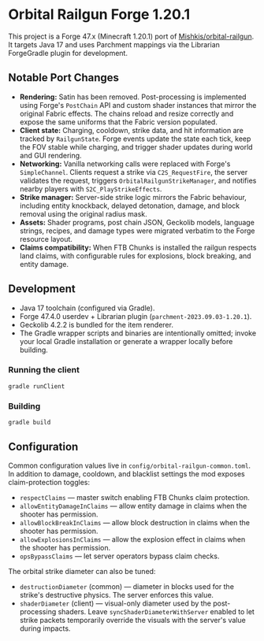 # Orbital Railgun Forge 1.20.1

This project is a Forge 47.x (Minecraft 1.20.1) port of [Mishkis/orbital-railgun](https://github.com/Mishkis/orbital-railgun).
It targets Java 17 and uses Parchment mappings via the Librarian ForgeGradle plugin for development.

## Notable Port Changes

* **Rendering:** Satin has been removed. Post-processing is implemented using Forge's `PostChain` API and custom shader instances that mirror the original Fabric effects. The chains reload and resize correctly and expose the same uniforms that the Fabric version populated.
* **Client state:** Charging, cooldown, strike data, and hit information are tracked by `RailgunState`. Forge events update the state each tick, keep the FOV stable while charging, and trigger shader updates during world and GUI rendering.
* **Networking:** Vanilla networking calls were replaced with Forge's `SimpleChannel`. Clients request a strike via `C2S_RequestFire`, the server validates the request, triggers `OrbitalRailgunStrikeManager`, and notifies nearby players with `S2C_PlayStrikeEffects`.
* **Strike manager:** Server-side strike logic mirrors the Fabric behaviour, including entity knockback, delayed detonation, damage, and block removal using the original radius mask.
* **Assets:** Shader programs, post chain JSON, Geckolib models, language strings, recipes, and damage types were migrated verbatim to the Forge resource layout.
* **Claims compatibility:** When FTB Chunks is installed the railgun respects land claims, with configurable rules for explosions, block breaking, and entity damage.

## Development

* Java 17 toolchain (configured via Gradle).
* Forge 47.4.0 userdev + Librarian plugin (`parchment-2023.09.03-1.20.1`).
* Geckolib 4.2.2 is bundled for the item renderer.
* The Gradle wrapper scripts and binaries are intentionally omitted; invoke your local Gradle installation or generate a wrapper
  locally before building.

### Running the client

```
gradle runClient
```

### Building

```
gradle build
```

## Configuration

Common configuration values live in `config/orbital-railgun-common.toml`. In addition to damage, cooldown, and blacklist settings the mod exposes claim-protection toggles:

* `respectClaims` — master switch enabling FTB Chunks claim protection.
* `allowEntityDamageInClaims` — allow entity damage in claims when the shooter has permission.
* `allowBlockBreakInClaims` — allow block destruction in claims when the shooter has permission.
* `allowExplosionsInClaims` — allow the explosion effect in claims when the shooter has permission.
* `opsBypassClaims` — let server operators bypass claim checks.

The orbital strike diameter can also be tuned:

* `destructionDiameter` (common) — diameter in blocks used for the strike's destructive physics. The server enforces this value.
* `shaderDiameter` (client) — visual-only diameter used by the post-processing shaders. Leave `syncShaderDiameterWithServer` enabled to let strike packets temporarily override the visuals with the server's value during impacts.

